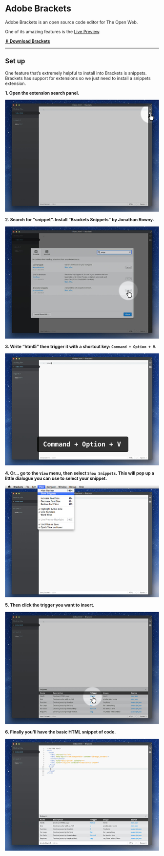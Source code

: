 # Adobe Brackets

Adobe Brackets is an open source code editor for The Open Web.

One of its amazing features is the [Live Preview](http://www.youtube.com/watch?v=Nhvj1NYC3Uc).

**[⬇ Download Brackets](http://brackets.io/)**

---

## Set up

One feature that’s extremely helpful to install into Brackets is snippets. Brackets has support for extensions so we just need to install a snippets extension.

**1. Open the extension search panel.**

![](extension-button.jpg)

**2. Search for “snippet”. Install “Brackets Snippets” by Jonathan Rowny.**

![](search-extensions.jpg)

**3. Write “html5” then trigger it with a shortcut key: `Command + Option + V`.**

![](tab-trigger.jpg)

**4. Or… go to the `View` menu, then select `Show Snippets`. This will pop up a little dialogue you can use to select your snippet.**

![](snippets-list.jpg)

**5. Then click the trigger you want to insert.**

![](insert-snippet.jpg)

**6. Finally you’ll have the basic HTML snippet of code.**

![](final.jpg)
